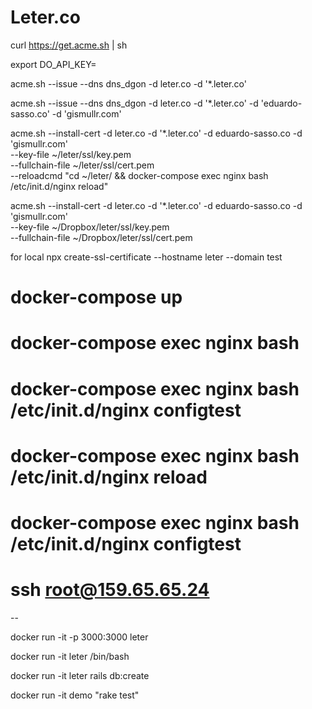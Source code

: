 # Leter.co

curl https://get.acme.sh | sh

export DO_API_KEY=

acme.sh --issue --dns dns_dgon -d leter.co -d '*.leter.co'

acme.sh --issue --dns dns_dgon -d leter.co -d '*.leter.co' -d 'eduardo-sasso.co' -d 'gismullr.com'

acme.sh --install-cert -d leter.co -d '*.leter.co' -d eduardo-sasso.co -d 'gismullr.com' \
--key-file ~/leter/ssl/key.pem \
--fullchain-file ~/leter/ssl/cert.pem \
--reloadcmd "cd ~/leter/ && docker-compose exec nginx bash /etc/init.d/nginx reload" 


acme.sh --install-cert -d leter.co -d '*.leter.co' -d eduardo-sasso.co -d 'gismullr.com'\
--key-file ~/Dropbox/leter/ssl/key.pem \
--fullchain-file ~/Dropbox/leter/ssl/cert.pem 



for local
npx create-ssl-certificate --hostname leter --domain test


# docker-compose up
# docker-compose exec nginx bash
# docker-compose exec nginx bash /etc/init.d/nginx configtest
# docker-compose exec nginx bash /etc/init.d/nginx reload
# docker-compose exec nginx bash /etc/init.d/nginx configtest
# ssh root@159.65.65.24



--

docker run -it -p 3000:3000 leter

docker run -it leter /bin/bash

docker run -it leter rails db:create




docker run -it demo "rake test"
